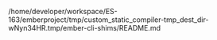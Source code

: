 /home/developer/workspace/ES-163/emberproject/tmp/custom_static_compiler-tmp_dest_dir-wNyn34HR.tmp/ember-cli-shims/README.md